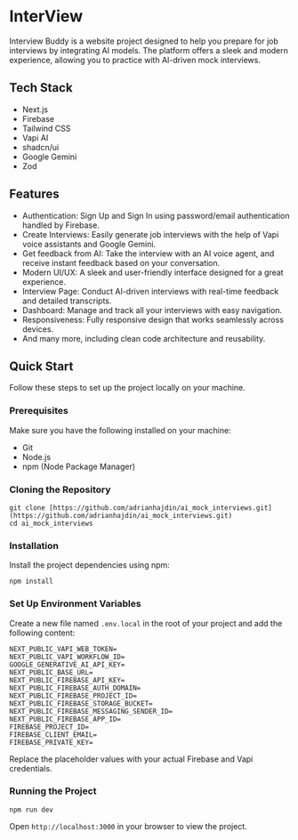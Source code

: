 # InterView

Interview Buddy is a website project designed to help you prepare for job interviews by integrating AI models. The platform offers a sleek and modern experience, allowing you to practice with AI-driven mock interviews.

##  Tech Stack

* Next.js
* Firebase
* Tailwind CSS
* Vapi AI
* shadcn/ui
* Google Gemini
* Zod

##  Features

*  Authentication: Sign Up and Sign In using password/email authentication handled by Firebase.
*  Create Interviews: Easily generate job interviews with the help of Vapi voice assistants and Google Gemini.
*  Get feedback from AI: Take the interview with an AI voice agent, and receive instant feedback based on your conversation.
*  Modern UI/UX: A sleek and user-friendly interface designed for a great experience.
*  Interview Page: Conduct AI-driven interviews with real-time feedback and detailed transcripts.
*  Dashboard:  Manage and track all your interviews with easy navigation.
*  Responsiveness: Fully responsive design that works seamlessly across devices.
*  And many more, including clean code architecture and reusability.

##  Quick Start

Follow these steps to set up the project locally on your machine.

### Prerequisites

Make sure you have the following installed on your machine:

* Git
* Node.js
* npm (Node Package Manager)

### Cloning the Repository

```
git clone [https://github.com/adrianhajdin/ai_mock_interviews.git](https://github.com/adrianhajdin/ai_mock_interviews.git)
cd ai_mock_interviews
```

### Installation

Install the project dependencies using npm:

```
npm install
```

### Set Up Environment Variables

Create a new file named `.env.local` in the root of your project and add the following content:

```
NEXT_PUBLIC_VAPI_WEB_TOKEN=
NEXT_PUBLIC_VAPI_WORKFLOW_ID=
GOOGLE_GENERATIVE_AI_API_KEY=
NEXT_PUBLIC_BASE_URL=
NEXT_PUBLIC_FIREBASE_API_KEY=
NEXT_PUBLIC_FIREBASE_AUTH_DOMAIN=
NEXT_PUBLIC_FIREBASE_PROJECT_ID=
NEXT_PUBLIC_FIREBASE_STORAGE_BUCKET=
NEXT_PUBLIC_FIREBASE_MESSAGING_SENDER_ID=
NEXT_PUBLIC_FIREBASE_APP_ID=
FIREBASE_PROJECT_ID=
FIREBASE_CLIENT_EMAIL=
FIREBASE_PRIVATE_KEY=
```

Replace the placeholder values with your actual Firebase and Vapi credentials.

### Running the Project

```
npm run dev
```

Open `http://localhost:3000` in your browser to view the project.
